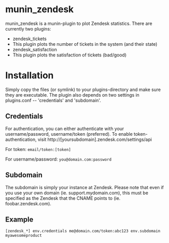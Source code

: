 munin_zendesk
=============

munin_zendesk is a munin-plugin to plot Zendesk statistics. There are currently two plugins: 

 * zendesk_tickets
  * This plugin plots the number of tickets in the system (and their state)
 * zendesk_satisfaction
  * This plugin plots the satisfaction of tickets (bad/good)

# Installation

Simply copy the files (or symlink) to your plugins-directory and make sure they are executable.
The plugin also depends on two settings in plugins.conf -- 'credentials' and 'subdomain'.

## Credentials

For authentication, you can either authenticate with your username/password, username/token (preferred).
To enable token-authentication, visit http://[yoursubdomain].zendesk.com/settings/api

For token:
`email/token:[token]`

For username/password:
`you@domain.com:password`

## Subdomain

The subdomain is simply your instance at Zendesk. Please note that even if you use your 
own domain (ie. support.mydomain.com), this must be specified as the Zendesk that the 
CNAME points to (ie. foobar.zendesk.com).

## Example

`
[zendesk_*]
env.credentials me@domain.com/token:abc123
env.subdomain myawesomeproduct
`






